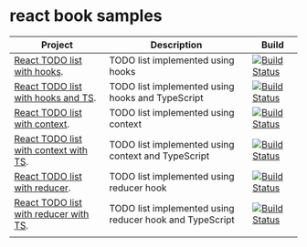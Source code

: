 # react book samples

|Project|Description|Build|
|--|--|--|
|[React TODO list with hooks](https://github.com/pxai/00-react-todo-hooks).|TODO list implemented using hooks|[![Build Status](https://app.travis-ci.com/pxai/00-react-todo-hooks.svg?branch=master)](https://app.travis-ci.com/pxai/00-react-todo-hooks)|
|[React TODO list with hooks and TS](https://github.com/pxai/00-react-todo-hooks-ts).|TODO list implemented using hooks and TypeScript|[![Build Status](https://app.travis-ci.com/pxai/00-react-todo-hooks-ts.svg?branch=master)](https://app.travis-ci.com/pxai/00-react-todo-hooks-ts)|
|[React TODO list with context](https://github.com/pxai/01-react-todo-context).|TODO list implemented using context|[![Build Status](https://app.travis-ci.com/pxai/01-react-todo-context.svg?branch=master)](https://app.travis-ci.com/pxai/01-react-todo-context)|
|[React TODO list with context with TS](https://github.com/pxai/01-react-todo-context-ts).|TODO list implemented using context and TypeScript|[![Build Status](https://app.travis-ci.com/pxai/01-react-todo-context-ts.svg?branch=master)](https://app.travis-ci.com/pxai/01-react-todo-context-ts)|
|[React TODO list with reducer](https://github.com/pxai/02-react-todo-reducer).|TODO list implemented using reducer hook|[![Build Status](https://app.travis-ci.com/pxai/02-react-todo-reducer.svg?branch=master)](https://app.travis-ci.com/pxai/02-react-todo-reducer)|
|[React TODO list with reducer with TS](https://github.com/pxai/02-react-todo-reducer-ts).|TODO list implemented using reducer hook and TypeScript|[![Build Status](https://app.travis-ci.com/pxai/02-react-todo-reducer-ts.svg?branch=master)](https://app.travis-ci.com/pxai/02-react-todo-reducer-ts)|
||||